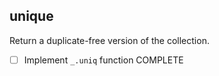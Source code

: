 ## unique
Return a duplicate-free version of the collection.

* [ ] Implement `_.uniq` function COMPLETE
